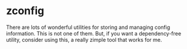# zconfig

There are lots of wonderful utilities for storing and managing config information. This is not one of them. But, if you want a dependency-free utility, consider using this, a really zimple tool that works for me.